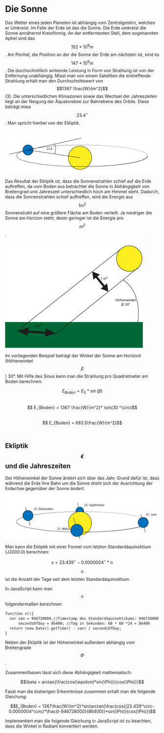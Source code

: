 # Die Sonne

Das Wetter eines jeden Planeten ist abhängig vom Zentralgestirn, welches er Umkreist. Im Falle der Erde ist das die Sonne. Die Erde umkreist die Sonne annähernd Kreisförmig. An der entferntesten Stell, dem sogenannten Aphel sind das $$152 * 10^9 m$$. Am Perihel, die Position an der die Sonne der Erde am nächsten ist, sind es $$147 * 10^9 m$$.
Die durchschnittlich wirkende Leistung in Form von Strahlung ist von der Entfernung unabhängig. Misst man von einem Satelliten die eintreffende Strahlung erhält man den Durchschnittswert von $$1367 \frac{W}{m^2}$$ (3). 
Die unterschiedlichen Klimazonen sowie das Wechsel der Jahreszeiten liegt an der Neigung der Äquatorebne zur Bahnebene des Orbits. Diese beträgt etwa $$23.4 ^\circ$$. Man spricht hierbei von der Ekliptik.

![Ekiptik: Der Winkel zwischen Äquator und Orbitalebene](Ekliptik.png)

Das Resultat der Ekliptik ist, dass die Sonnenstrahlen schief auf die Erde auftreffen, da vom Boden aus betrachtet die Sonne in Abhängigkeit von Breitengrad und Jahreszeit unterschiedlich hoch am Himmel steht.
Dadurch, dass die Sonnenstrahlen schief auftreffen, wird die Energie aus $$1m^2$$ Sonnenstrahl auf eine größere Fläche am Boden verteilt. Je niedriger die Sonne am Horizon steht, desto geringer ist die Energie pro $$m^2$$.

![Der Höhenwinkel Beta der Sonne beträgt in diesem Beispiel 30 Grad.](Fläche.png)

Im vorliegenden Beispiel beträgt der Winkel der Sonne am Horizont (Höhenwinkel $$\beta$$) 30°.
Mit Hilfe des Sinus kann man die Strahlung pro Quadratmeter am Boden berechnen:

$$ E_{Boden} = E_0 * \sin(\beta)$$<br/>
$$ E_{Boden} = 1367 \frac{W}{m^2}* \sin(30 ^\circ)$$<br/>
$$ E_{Boden} = 683.5\frac{W}{m^2}$$<br/>


## Ekliptik $$\epsilon$$ und die Jahreszeiten

Der Höhenwinkel der Sonne ändert sich über das Jahr. Grund dafür ist, dass während die Erde ihre Bahn um die Sonne dreht sich der Ausrichtung der Erdachse gegenüber der Sonne ändert.

![Die Ausrichtung der Erdachse zur Sonne ändert sich mit jeder Jahreszeit um 45 Grad](Jahreszeit.png)


Man kann die Ekliptik mit einer Formel vom letzten Standardäquinoktium (J2000.0) berechnen: 

$$\epsilon = 23.439^\circ - 0.0000004^\circ * n$$

$$n$$ ist die Anzahl der Tage seit dem letzten Standardäquinoktium.

In JavaScript kann man $$n$$ folgendermaßen berechnen:

    function n(){
      var san = 946728000,//Timestamp des Standardäquinoktikums: 946728000
          secondsOfDay = 86400; //Tag in Sekunden: 60 * 60 *24 = 86400
      return (new Date().getTime() - san) / secondsOfDay;
    }

Neben der Ekliptik ist der Höhenwinkel außerdem abhängig vom Breitengrade $$\Phi$$.

Zusammenfassen lässt sich diese Abhängigkeit mathematisch:

$$\beta = arctan{\frac{cos(\epsilon)*sin(\Phi)}{cos(\Phi)}}$$

Fasst man die bisherigen Erkenntnisse zusammen erhält man die folgende Gleichung:

$$E_{Boden} = 1367\frac{W}{m^2}*sin(arctan(\frac{cos((23.439^\circ-0.0000004^\circ)*\frac{t-946728000}{86400})*sin(\Phi)}{cos(\Phi)})$$

Implementiert man die folgende Gleichung in JavaScript ist zu beachten, dass die Winkel in Radiant konvertiert werden.

